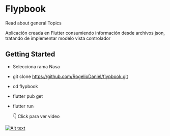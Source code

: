 # Flypbook

Read about general Topics

Aplicación creada en Flutter consumiendo información desde archivos json, tratando de implementar modelo vista controlador
## Getting Started
- Selecciona rama Nasa
- git clone https://github.com/RogelioDaniel/flypbook.git
- cd flypbook
- flutter pub get
- flutter run
  
  👇  Click para ver video
  
[![Alt text](https://img.youtube.com/vi/TfzRqjLlNOY/0.jpg)](https://youtube.com/shorts/TfzRqjLlNOY?feature=share)





